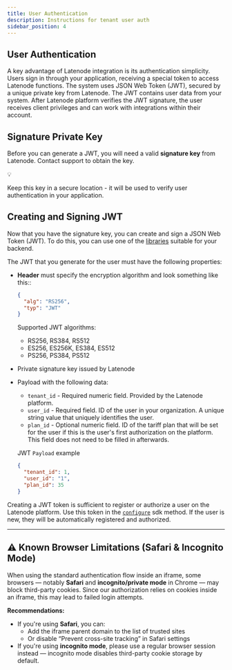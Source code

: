 ```yaml
---
title: User Authentication
description: Instructions for tenant user auth
sidebar_position: 4
---
```


## **User Authentication**

A key advantage of Latenode integration is its authentication simplicity. Users sign in through your application, receiving a special token to access Latenode functions. The system uses JSON Web Token (JWT), secured by a unique private key from Latenode. The JWT contains user data from your system. After Latenode platform verifies the JWT signature, the user receives client privileges and can work with integrations within their account.

## Signature Private Key

Before you can generate a JWT, you will need a valid **signature key** from Latenode. Contact support to obtain the key.

<aside>
💡

Keep this key in a secure location - it will be used to verify user authentication in your application.

</aside>

## **Creating and Signing JWT**

Now that you have the signature key, you can create and sign a JSON Web Token (JWT). To do this, you can use one of the [libraries](https://jwt.io/libraries) suitable for your backend.

The JWT that you generate for the user must have the following properties:

- **Header** must specify the encryption algorithm and look something like this::
    
    ```json
    {
      "alg": "RS256",
      "typ": "JWT"
    }
    ```
    
    Supported JWT algorithms:
    
    - RS256, RS384, RS512
    - ES256, ES256K, ES384, ES512
    - PS256, PS384, PS512
- Private signature key issued by Latenode
- Payload with the following data:
    - `tenant_id` - Required numeric field. Provided by the Latenode platform.
    - `user_id` - Required field. ID of the user in your organization. A unique string value that uniquely identifies the user.
    - `plan_id` - Optional numeric field. ID of the tariff plan that will be set for the user if this is the user's first authorization on the platform. This field does not need to be filled in afterwards.
    
    JWT `Payload` example
    
    ```json
    {
      "tenant_id": 1,
      "user_id": "1",
      "plan_id": 35
    }
    ```
    

Creating a JWT token is sufficient to register or authorize a user on the Latenode platform. Use this token in the [`configure`](Installing%20the%20embedded%20SDK%201b657d45a06780a8af8bca11990b981c.md) sdk method. If the user is new, they will be automatically registered and authorized. 

---

## ⚠️ Known Browser Limitations (Safari & Incognito Mode)

When using the standard authentication flow inside an iframe, some browsers — notably **Safari** and **incognito/private mode** in Chrome — may block third-party cookies. Since our authorization relies on cookies inside an iframe, this may lead to failed login attempts.

**Recommendations:**

- If you're using **Safari**, you can:
    - Add the iframe parent domain to the list of trusted sites
    - Or disable “Prevent cross-site tracking” in Safari settings
- If you're using **incognito mode**, please use a regular browser session instead — incognito mode disables third-party cookie storage by default.
